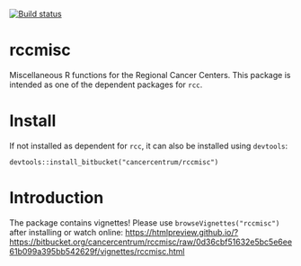 [![Build status](https://ci.appveyor.com/api/projects/status/94b5vio9ffmn0tu6?svg=true)](https://ci.appveyor.com/project/erik_bulow/rccmisc)

rccmisc
========

Miscellaneous R functions for the Regional Cancer Centers.
This package is intended as one of the dependent packages for `rcc`.

# Install

If not installed as dependent for `rcc`, it can also be installed using `devtools`:
```{r}
devtools::install_bitbucket("cancercentrum/rccmisc")
```

Introduction
========

The package contains vignettes! Please use `browseVignettes("rccmisc")` after installing or watch online:
https://htmlpreview.github.io/?https://bitbucket.org/cancercentrum/rccmisc/raw/0d36cbf51632e5bc5e6ee61b099a395bb542629f/vignettes/rccmisc.html